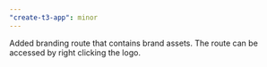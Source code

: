 ```yaml
---
"create-t3-app": minor
---
```


Added branding route that contains brand assets. The route can be accessed by right clicking the logo.
